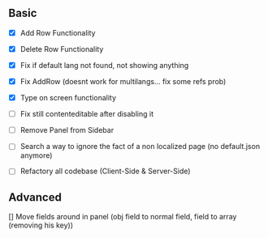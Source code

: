 ## Basic
- [x] Add Row Functionality
- [x] Delete Row Functionality
- [x] Fix if default lang not found, not showing anything
- [x] Fix AddRow (doesnt work for multilangs... fix some refs prob)
- [x] Type on screen functionality
- [ ] Fix still contenteditable after disabling it
- [ ] Remove Panel from Sidebar
- [ ] Search a way to ignore the fact of a non localized page (no default.json anymore)
- [ ] Refactory all codebase (Client-Side & Server-Side)


## Advanced
[] Move fields around in panel (obj field to normal field, field to array (removing his key))